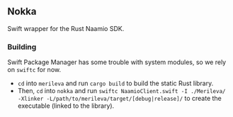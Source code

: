 ## Nokka

Swift wrapper for the Rust Naamio SDK.

### Building

Swift Package Manager has some trouble with system modules, so we rely on `swiftc` for now.

 - `cd` into `merileva` and run `cargo build` to build the static Rust library.
 - Then, `cd` into `nokka` and run `swiftc NaamioClient.swift -I ./Merileva/ -Xlinker -L/path/to/merileva/target/[debug|release]/` to create the executable (linked to the library).
